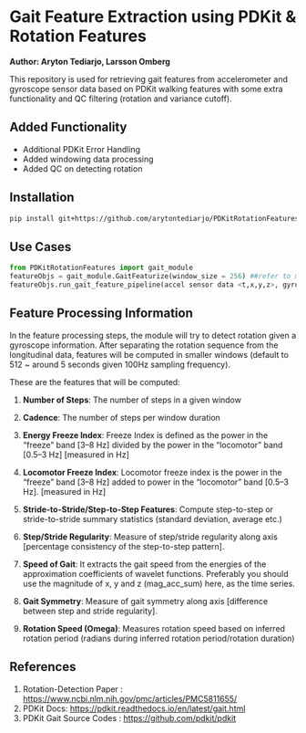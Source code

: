 # Gait Feature Extraction using PDKit & Rotation Features

**Author: Aryton Tediarjo, Larsson Omberg**

This repository is used for retrieving gait features from accelerometer and gyroscope sensor data based on PDKit walking features with some extra functionality and QC filtering (rotation and variance cutoff).  

## Added Functionality
- Additional PDKit Error Handling
- Added windowing data processing
- Added QC on detecting rotation 

## Installation
```bash
pip install git+https://github.com/arytontediarjo/PDKitRotationFeatures.git
```

## Use Cases
```python
from PDKitRotationFeatures import gait_module  
featureObjs = gait_module.GaitFeaturize(window_size = 256) ##refer to module for additional parameter
featureObjs.run_gait_feature_pipeline(accel sensor data <t,x,y,z>, gyro sensor data <t,x,y,z>)
```

## Feature Processing Information

In the feature processing steps, the module will try to detect rotation given a gyroscope information. After separating the rotation sequence from the longitudinal data, features will be computed in smaller windows (default to 512 ~ around 5 seconds given 100Hz sampling frequency).

These are the features that will be computed:

1. **Number of Steps**: The number of steps in a given window 

2. **Cadence**: The number of steps per window duration

3. **Energy Freeze Index**: Freeze Index is defined as the power in the “freeze” band [3–8 Hz] divided by the power in the “locomotor” band [0.5–3 Hz] [measured in Hz]

4. **Locomotor Freeze Index**: Locomotor freeze index is the power in the “freeze” band [3–8 Hz] added to power in the “locomotor” band [0.5–3 Hz]. [measured in Hz]

5. **Stride-to-Stride/Step-to-Step Features**: Compute step-to-step or stride-to-stride summary statistics (standard deviation, average etc.)


6. **Step/Stride Regularity**: Measure of step/stride regularity along axis [percentage consistency of the step-to-step pattern].

7. **Speed of Gait**: It extracts the gait speed from the energies of the approximation coefficients of wavelet functions. Preferably you should use the magnitude of x, y and z (mag_acc_sum) here, as the time series.

8. **Gait Symmetry**: Measure of gait symmetry along axis [difference between step and stride regularity].

9. **Rotation Speed (Omega)**: Measures rotation speed based on inferred rotation period (radians during inferred rotation period/rotation duration)

## References
1. Rotation-Detection Paper : https://www.ncbi.nlm.nih.gov/pmc/articles/PMC5811655/
2. PDKit Docs: https://pdkit.readthedocs.io/en/latest/gait.html
3. PDKit Gait Source Codes  : https://github.com/pdkit/pdkit
